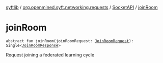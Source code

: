 [syftlib](../../index.md) / [org.openmined.syft.networking.requests](../index.md) / [SocketAPI](index.md) / [joinRoom](./join-room.md)

# joinRoom

`abstract fun joinRoom(joinRoomRequest: `[`JoinRoomRequest`](../../org.openmined.syft.networking.datamodels.web-r-t-c/-join-room-request/index.md)`): Single<`[`JoinRoomResponse`](../../org.openmined.syft.networking.datamodels.web-r-t-c/-join-room-response/index.md)`>`

Request joining a federated learning cycle


